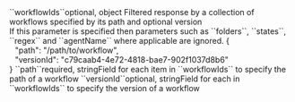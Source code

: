 <tr><td>``workflowIds``</td><td>optional, object</td>
<td>Filtered response by a collection of workflows specified by its path and optional version<br/>
If this parameter is specified then parameters such as ``folders``, ``states``, ``regex`` and ``agentName`` where applicable are ignored.</td>
<td> {
  <div style="padding-left:10px;">"path": "/path/to/workflow",</div>
  <div style="padding-left:10px;">"versionId": "c79caab4-4e72-4818-bae7-902f1037d8b6"</div>
  }</td>
<td></td>
</tr>
<tr><td style="padding-left:20px;">``path``</td><td>required, string</td><td>Field for each item in ``workflowIds`` to specify the path of a workflow</td><td></td><td></td></tr>
<tr><td style="padding-left:20px;">``versionId``</td><td>optional, string</td><td>Field for each in ``workflowIds`` to specify the version of a workflow</td><td></td><td></td></tr>
